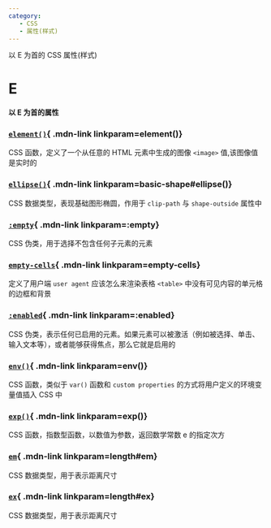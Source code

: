 ```yaml
---
category:
   - CSS
   - 属性(样式) 
---
```


以 E 为首的 CSS 属性(样式) 

<!-- more -->




# E

#### 以 E 为首的属性

<Mcard>

### [`element()`][zh-link]{ .mdn-link linkparam=element()}
CSS 函数，定义了一个从任意的 HTML 元素中生成的图像 `<image>` 值,该图像值是实时的
</Mcard>

<Mcard>

### [`ellipse()`][zh-link]{ .mdn-link linkparam=basic-shape#ellipse()}
CSS 数据类型，表现基础图形椭圆，作用于 `clip-path` 与 `shape-outside` 属性中
</Mcard>

<Mcard>

### [`:empty`][zh-link]{ .mdn-link linkparam=:empty}
CSS 伪类，用于选择不包含任何子元素的元素
</Mcard>

<Mcard>

### [`empty-cells`][zh-link]{ .mdn-link linkparam=empty-cells}
定义了用户端 `user agent` 应该怎么来渲染表格 `<table>` 中没有可见内容的单元格的边框和背景
</Mcard>

<Mcard>

### [`:enabled`][zh-link]{ .mdn-link linkparam=:enabled}
CSS 伪类，表示任何已启用的元素。如果元素可以被激活（例如被选择、单击、输入文本等），或者能够获得焦点，那么它就是启用的
</Mcard>

<Mcard>

### [`env()`][zh-link]{ .mdn-link linkparam=env()}
CSS 函数，类似于 `var()` 函数和 `custom properties` 的方式将用户定义的环境变量值插入 CSS 中
</Mcard>

<Mcard>

### [`exp()`][zh-link]{ .mdn-link linkparam=exp()}
CSS 函数，指数型函数，以数值为参数，返回数学常数 e 的指定次方
</Mcard>

<Mcard>

### [`em`][zh-link]{ .mdn-link linkparam=length#em}
CSS 数据类型，用于表示距离尺寸
</Mcard>

<Mcard>

### [`ex`][zh-link]{ .mdn-link linkparam=length#ex}
CSS 数据类型，用于表示距离尺寸
</Mcard>

[zh-link]:https://developer.mozilla.org/zh-CN/docs/Web/CSS/
[en-link]:https://developer.mozilla.org/en-US/docs/Web/CSS/